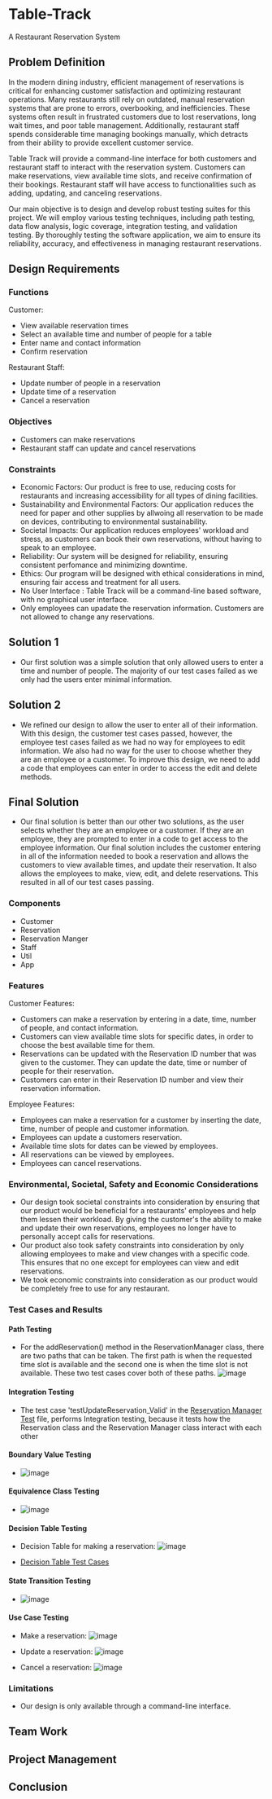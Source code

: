 # Table-Track
A Restaurant Reservation System

## Problem Definition 
In the modern dining industry, efficient management of reservations is critical for enhancing customer satisfaction and optimizing restaurant operations. Many restaurants still rely on outdated, manual reservation systems that are prone to errors, overbooking, and inefficiencies. These systems often result in frustrated customers due to lost reservations, long wait times, and poor table management. Additionally, restaurant staff spends considerable time managing bookings manually, which detracts from their ability to provide excellent customer service.

Table Track will provide a command-line interface for both customers and restaurant staff to interact with the reservation system. Customers can make reservations, view available time slots, and receive confirmation of their bookings. Restaurant staff will have access to functionalities such as adding, updating, and canceling reservations.

Our main objective is to design and develop robust testing suites for this project. We will employ various testing techniques, including path testing, data flow analysis, logic coverage, integration testing, and validation testing. By thoroughly testing the software application, we aim to ensure its reliability, accuracy, and effectiveness in managing restaurant reservations.

## Design Requirements

### Functions
Customer:
- View available reservation times
- Select an available time and number of people for a table
- Enter name and contact information
- Confirm reservation

Restaurant Staff:
- Update number of people in a reservation
- Update time of a reservation
- Cancel a reservation

### Objectives
- Customers can make reservations
- Restaurant staff can update and cancel reservations

### Constraints
- Economic Factors: Our product is free to use, reducing costs for restaurants and increasing accessibility for all types of dining facilities.
- Sustainability and Environmental Factors: Our application reduces the need for paper and other supplies by allwoing all reservation to be made on devices, contributing to environmental sustainability. 
- Societal Impacts: Our application reduces employees' workload and stress, as customers can book their own reservations, without having to speak to an employee.
- Reliability: Our system will be designed for reliability, ensuring consistent perfomance and minimizing downtime.
- Ethics: Our program will be designed with ethical considerations in mind, ensuring fair access and treatment for all users.
- No User Interface : Table Track will be a command-line based software, with no graphical user interface.
- Only employees can upadate the reservation information. Customers are not allowed to change any reservations.

## Solution 1
- Our first solution was a simple solution that only allowed users to enter a time and number of people. The majority of our test cases failed as we only had the users enter minimal information.

## Solution 2
- We refined our design to allow the user to enter all of their information. With this design, the customer test cases passed, however, the employee test cases failed as we had no way for employees to edit information. We also had no way for the user to choose whether they are an employee or a customer. To improve this design, we need to add a code that employees can enter in order to access the edit and delete methods.

## Final Solution
- Our final solution is better than our other two solutions, as the user selects whether they are an employee or a customer. If they are an employee, they are prompted to enter in a code to get access to the employee information. Our final solution includes the customer entering in all of the information needed to book a reservation and allows the customers to view available times, and update their reservation. It also allows the employees to make, view, edit, and delete reservations. This resulted in all of our test cases passing.

### Components
- Customer
- Reservation
- Reservation Manger
- Staff
- Util
- App

### Features
Customer Features:
- Customers can make a reservation by entering in a date, time, number of people, and contact information.
- Customers can view available time slots for specific dates, in order to choose the best available time for them.
- Reservations can be updated with the Reservation ID number that was given to the customer. They can update the date, time or number of people for their reservation.
- Customers can enter in their Reservation ID number and view their reservation information.

Employee Features:
- Employees can make a reservation for a customer by inserting the date, time, number of people and customer information.
- Employees can update a customers reservation.
- Available time slots for dates can be viewed by employees.
- All reservations can be viewed by employees.
- Employees can cancel reservations.

### Environmental, Societal, Safety and Economic Considerations
- Our design took societal constraints into consideration by ensuring that our product would be beneficial for a restaurants' employees and help them lessen their workload. By giving the customer's the ability to make and update their own reservations, employees no longer have to personally accept calls for reservations.
- Our product also took safety constraints into consideration by only allowing employees to make and view changes with a specific code. This ensures that no one except for employees can view and edit reservations.
- We took economic constraints into consideration as our product would be completely free to use for any restaurant.  

### Test Cases and Results
#### Path Testing
- For the addReservation() method in the ReservationManager class, there are two paths that can be taken. The first path is when the requested time slot is available and the second one is when the time slot is not available. These two test cases cover both of these paths.
![image](https://github.com/user-attachments/assets/f93c4f9d-27a2-4301-82da-b3bc15e17bfe)

#### Integration Testing
- The test case 'testUpdateReservation_Valid' in the [Reservation Manager Test](/TableTrack/tests/ReservationManagerTest.java) file, performs Integration testing, because it tests how the Reservation class and the Reservation Manager class interact with each other

#### Boundary Value Testing
- ![image](https://github.com/user-attachments/assets/a2fbfd71-9911-46ca-8ab3-1dbea6cef3f6)

#### Equivalence Class Testing
- ![image](https://github.com/user-attachments/assets/7a43eb27-19ca-4fa6-a68e-fede8b8ba8a1)

#### Decision Table Testing
- Decision Table for making a reservation:
![image](https://github.com/user-attachments/assets/571eb9cb-433f-4fc0-af20-13f743f5fedd)

- [Decision Table Test Cases](/TableTrack/tests/UtilTest.java)

#### State Transition Testing
- ![image](https://github.com/user-attachments/assets/9d8ae681-9591-4681-a5db-9365830481e3)

#### Use Case Testing
- Make a reservation:
![image](https://github.com/user-attachments/assets/1d09640a-bcd4-4268-b805-541fbbeb5f06)

- Update a reservation:
![image](https://github.com/user-attachments/assets/51e07116-dcdc-4a8d-affb-abd8286e9eba)

- Cancel a reservation:
![image](https://github.com/user-attachments/assets/c6c5d6d3-0d71-4d12-8c0d-1abf86764da2)

### Limitations
- Our design is only available through a command-line interface.

## Team Work

## Project Management

## Conclusion
